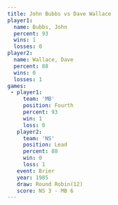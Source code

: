 ```yaml
---
title: John Bubbs vs Dave Wallace
player1:             
  name: Bubbs, John  
  percent: 93        
  wins: 1            
  losses: 0          
player2:             
  name: Wallace, Dave
  percent: 88        
  wins: 0            
  losses: 1          
games:
 - player1:          
     team: 'MB'      
     position: Fourth
     percent: 93     
     win: 1          
     loss: 0         
   player2:        
     team: 'NS'    
     position: Lead
     percent: 88   
     win: 0        
     loss: 1       
   event: Brier         
   year: 1985           
   draw: Round Robin(12)
   score: NS 3 - MB 6   
---
```

